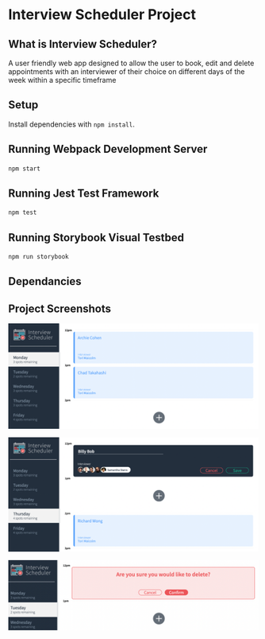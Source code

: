# Interview Scheduler Project

## What is Interview Scheduler?

A user friendly web app designed to allow the user to book, edit and delete appointments with an interviewer of their choice on different days of the week within a specific timeframe

## Setup

Install dependencies with `npm install`.

## Running Webpack Development Server

```sh
npm start
```

## Running Jest Test Framework

```sh
npm test
```

## Running Storybook Visual Testbed

```sh
npm run storybook
```

## Dependancies

## Project Screenshots

!["Home page for the scheduler app"](https://github.com/brandiecroberts/scheduler/blob/master/docs/appointment-form.png?raw=true)


!["Adding an appointment to the scheduler"](https://github.com/brandiecroberts/scheduler/blob/master/docs/appointment-edit.png?raw=true)


!["Deleting an appointment from scheduler"](https://github.com/brandiecroberts/scheduler/blob/master/docs/appointment-delete.png?raw=true)
